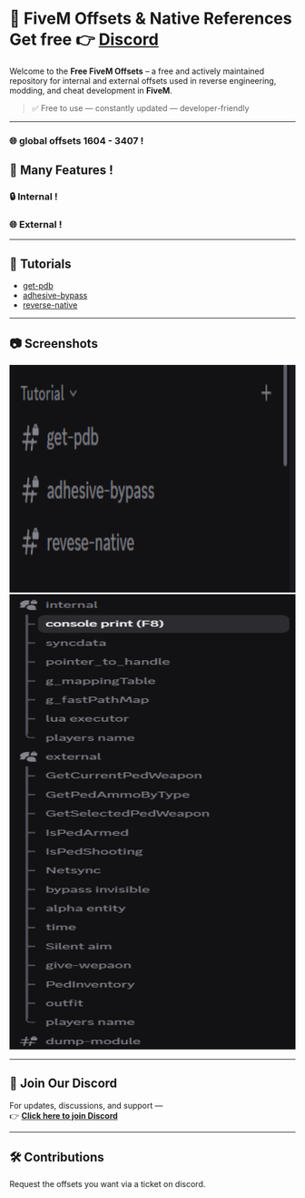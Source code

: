 # 🚀 FiveM Offsets & Native References Get free 👉 **[Discord](https://discord.gg/YOUR_INVITE_CODE)**

Welcome to the **Free FiveM Offsets** – a free and actively maintained repository for internal and external offsets used in reverse engineering, modding, and cheat development in **FiveM**.

> ✅ Free to use — constantly updated — developer-friendly

---
### 🌐 global offsets 1604 - 3407 !
## 📌 Many Features !
### 🔒 Internal !
### 🌐 External !

---

## 🧪 Tutorials
- [get-pdb](#)
- [adhesive-bypass](#)
- [reverse-native](#)

---

## 📷 Screenshots

<img src="img/mm.png" width="600" height="400">
<img src="img/mmm.png" width="600" height="800">

---

## 💬 Join Our Discord

For updates, discussions, and support —  
👉 **[Click here to join Discord](https://discord.gg/YOUR_INVITE_CODE)**

---

## 🛠️ Contributions

Request the offsets you want via a ticket on discord.

